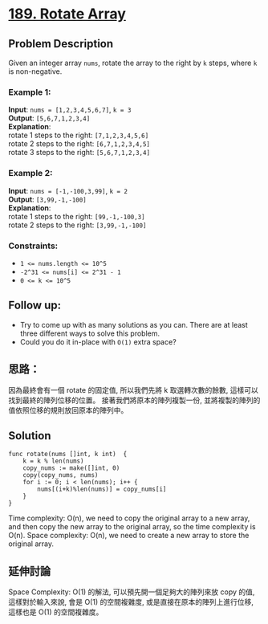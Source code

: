 # [189. Rotate Array](https://leetcode.com/problems/rotate-array/?envType=study-plan-v2&envId=top-interview-150)

## Problem Description

Given an integer array `nums`, rotate the array to the right by `k` steps, where `k` is non-negative.

### Example 1:

**Input**: `nums = [1,2,3,4,5,6,7]`, `k = 3`  
**Output**: `[5,6,7,1,2,3,4]`  
**Explanation**:  
rotate 1 steps to the right: `[7,1,2,3,4,5,6]`  
rotate 2 steps to the right: `[6,7,1,2,3,4,5]`  
rotate 3 steps to the right: `[5,6,7,1,2,3,4]`

### Example 2:

**Input**: `nums = [-1,-100,3,99]`, `k = 2`  
**Output**: `[3,99,-1,-100]`  
**Explanation**:  
rotate 1 steps to the right: `[99,-1,-100,3]`  
rotate 2 steps to the right: `[3,99,-1,-100]`

### Constraints:

- `1 <= nums.length <= 10^5`
- `-2^31 <= nums[i] <= 2^31 - 1`
- `0 <= k <= 10^5`

## Follow up:

- Try to come up with as many solutions as you can. There are at least three different ways to solve this problem.
- Could you do it in-place with `O(1)` extra space?


## 思路：
因為最終會有一個 rotate 的固定值, 所以我們先將 k 取選轉次數的餘數, 這樣可以找到最終的陣列位移的位置。
接著我們將原本的陣列複製一份, 並將複製的陣列的值依照位移的規則放回原本的陣列中。


## Solution

```golang
func rotate(nums []int, k int)  {
    k = k % len(nums)
    copy_nums := make([]int, 0)
    copy(copy_nums, nums)
    for i := 0; i < len(nums); i++ {
        nums[(i+k)%len(nums)] = copy_nums[i]
    }
}
```

Time complexity: O(n), we need to copy the original array to a new array, and then copy the new array to the original array, so the time complexity is O(n).
Space complexity: O(n), we need to create a new array to store the original array.

## 延伸討論
Space Complexity: O(1) 的解法, 可以預先開一個足夠大的陣列來放 copy 的值, 這樣對於輸入來說, 會是 O(1) 的空間複雜度, 或是直接在原本的陣列上進行位移, 這樣也是 O(1) 的空間複雜度。

